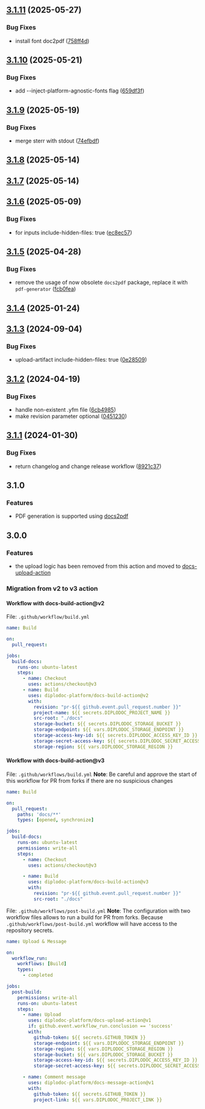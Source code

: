 ## [3.1.11](https://github.com/diplodoc-platform/docs-build-action/compare/v3.1.10...v3.1.11) (2025-05-27)


### Bug Fixes

* install font doc2pdf ([758ff4d](https://github.com/diplodoc-platform/docs-build-action/commit/758ff4dd755edc9381a2dcaacbc8458969105e0d))

## [3.1.10](https://github.com/diplodoc-platform/docs-build-action/compare/v3.1.9...v3.1.10) (2025-05-21)


### Bug Fixes

* add --inject-platform-agnostic-fonts flag ([659df3f](https://github.com/diplodoc-platform/docs-build-action/commit/659df3ffaa273f485d6bee3bf271129b5bb436bb))

## [3.1.9](https://github.com/diplodoc-platform/docs-build-action/compare/v3.1.8...v3.1.9) (2025-05-19)


### Bug Fixes

* merge sterr with stdout ([74efbdf](https://github.com/diplodoc-platform/docs-build-action/commit/74efbdfc2b66d8f0d9f4d41df80d648a7cf2033f))

## [3.1.8](https://github.com/diplodoc-platform/docs-build-action/compare/v3.1.7...v3.1.8) (2025-05-14)

## [3.1.7](https://github.com/diplodoc-platform/docs-build-action/compare/v3.1.6...v3.1.7) (2025-05-14)

## [3.1.6](https://github.com/diplodoc-platform/docs-build-action/compare/v3.1.5...v3.1.6) (2025-05-09)


### Bug Fixes

* for inputs include-hidden-files: true ([ec8ec57](https://github.com/diplodoc-platform/docs-build-action/commit/ec8ec57f1272a574beca2117114a3c39b0b33a15))

## [3.1.5](https://github.com/diplodoc-platform/docs-build-action/compare/v3.1.4...v3.1.5) (2025-04-28)


### Bug Fixes

* remove the usage of now obsolete `docs2pdf` package, replace it with `pdf-generator` ([fcb0fea](https://github.com/diplodoc-platform/docs-build-action/commit/fcb0fea7efab2e5c54d3b69218a8cd0fedf26c71))

## [3.1.4](https://github.com/diplodoc-platform/docs-build-action/compare/v3.1.3...v3.1.4) (2025-01-24)

## [3.1.3](https://github.com/diplodoc-platform/docs-build-action/compare/v3.1.2...v3.1.3) (2024-09-04)


### Bug Fixes

* upload-artifact include-hidden-files: true ([0e28509](https://github.com/diplodoc-platform/docs-build-action/commit/0e28509b037de756bce8d9247d32cbfa5f162cff))

## [3.1.2](https://github.com/diplodoc-platform/docs-build-action/compare/v3.1.1...v3.1.2) (2024-04-19)


### Bug Fixes

* handle non-existent .yfm file ([6cb4985](https://github.com/diplodoc-platform/docs-build-action/commit/6cb49857ad0d876bc969fc29ac5fef6e2be4a75d))
* make revision parameter optional ([0451230](https://github.com/diplodoc-platform/docs-build-action/commit/04512308ed175119ff98c04a95f017bc44244efd))

## [3.1.1](https://github.com/diplodoc-platform/docs-build-action/compare/v4.0.0...v3.1.1) (2024-01-30)


### Bug Fixes

* return changelog and change release workflow ([8921c37](https://github.com/diplodoc-platform/docs-build-action/commit/8921c37ac52b81133999b00d8a7fdac99e289a4e))

## 3.1.0

### Features

* PDF generation is supported using [docs2pdf](https://github.com/diplodoc-platform/docs2pdf)

## 3.0.0

### Features

* the upload logic has been removed from this action and moved to [docs-upload-action](https://github.com/diplodoc-platform/docs-upload-action)

### Migration from v2 to v3 action

#### Workflow with docs-build-action@v2

File: `.github/workflow/build.yml`

```yaml
name: Build

on:
  pull_request:

jobs:
  build-docs:
    runs-on: ubuntu-latest
    steps:
      - name: Checkout
        uses: actions/checkout@v3
      - name: Build
        uses: diplodoc-platform/docs-build-action@v2
        with:
          revision: "pr-${{ github.event.pull_request.number }}"
          project-name: ${{ secrets.DIPLODOC_PROJECT_NAME }}
          src-root: "./docs"
          storage-bucket: ${{ secrets.DIPLODOC_STORAGE_BUCKET }}
          storage-endpoint: ${{ vars.DIPLODOC_STORAGE_ENDPOINT }}
          storage-access-key-id: ${{ secrets.DIPLODOC_ACCESS_KEY_ID }}
          storage-secret-access-key: ${{ secrets.DIPLODOC_SECRET_ACCESS_KEY }}
          storage-region: ${{ vars.DIPLODOC_STORAGE_REGION }}
```

#### Workflow with docs-build-action@v3

File: `.github/workflows/build.yml`
**Note**: Be careful and approve the start of this workflow for PR from forks if there are no suspicious changes

```yaml
name: Build

on:
  pull_request:
    paths: 'docs/**'
    types: [opened, synchronize]

jobs:
  build-docs:
    runs-on: ubuntu-latest
    permissions: write-all
    steps:
      - name: Checkout
        uses: actions/checkout@v3

      - name: Build
        uses: diplodoc-platform/docs-build-action@v3
        with:
          revision: "pr-${{ github.event.pull_request.number }}"
          src-root: "./docs"
```

File: `.github/workflows/post-build.yml`
**Note**: The configuration with two workflow files allows to run a build for PR from forks. Because `.github/workflows/post-build.yml` workflow will have access to the repository secrets.

```yaml
name: Upload & Message

on:
  workflow_run:
    workflows: [Build]
    types:
      - completed

jobs:
  post-build:
    permissions: write-all
    runs-on: ubuntu-latest
    steps:
      - name: Upload
        uses: diplodoc-platform/docs-upload-action@v1
        if: github.event.workflow_run.conclusion == 'success'
        with:
          github-token: ${{ secrets.GITHUB_TOKEN }}
          storage-endpoint: ${{ vars.DIPLODOC_STORAGE_ENDPOINT }}
          storage-region: ${{ vars.DIPLODOC_STORAGE_REGION }}
          storage-bucket: ${{ vars.DIPLODOC_STORAGE_BUCKET }}
          storage-access-key-id: ${{ secrets.DIPLODOC_ACCESS_KEY_ID }}
          storage-secret-access-key: ${{ secrets.DIPLODOC_SECRET_ACCESS_KEY }}

      - name: Comment message
        uses: diplodoc-platform/docs-message-action@v1
        with:
          github-token: ${{ secrets.GITHUB_TOKEN }}
          project-link: ${{ vars.DIPLODOC_PROJECT_LINK }}
```